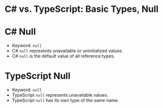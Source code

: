 # C# vs. TypeScript: Basic Types, Null


# C# Null

* Keyword: `null`
* C# `null` represents unavailable or uninitialized values.
* C# `null` is the default value of all reference types.


# TypeScript Null

* Keyword: `null`
* TypeScript `null` represents unavailable values.
* TypeScript `null` has its own type of the same name.
